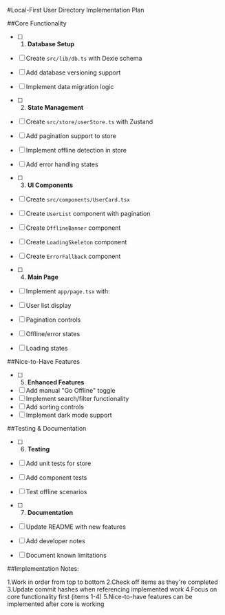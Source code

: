 #Local-First User Directory Implementation Plan

##Core Functionality
-[ ] 1. **Database Setup**
- [ ] Create `src/lib/db.ts` with Dexie schema
- [ ] Add database versioning support
- [ ] Implement data migration logic

-[ ] 2. **State Management**
- [ ] Create `src/store/userStore.ts` with Zustand
- [ ] Add pagination support to store
- [ ] Implement offline detection in store
- [ ] Add error handling states

-[ ] 3. **UI Components**
- [ ] Create `src/components/UserCard.tsx`
- [ ] Create `UserList` component with pagination
- [ ] Create `OfflineBanner` component
- [ ] Create `LoadingSkeleton` component
- [ ] Create `ErrorFallback` component

-[ ] 4. **Main Page**
- [ ] Implement `app/page.tsx` with:
- [ ] User list display
- [ ] Pagination controls
- [ ] Offline/error states
- [ ] Loading states

##Nice-to-Have Features
-[ ] 5. **Enhanced Features**
- [ ] Add manual "Go Offline" toggle
- [ ] Implement search/filter functionality
- [ ] Add sorting controls
- [ ] Implement dark mode support

##Testing & Documentation
-[ ] 6. **Testing**
- [ ] Add unit tests for store
- [ ] Add component tests
- [ ] Test offline scenarios

-[ ] 7. **Documentation**
- [ ] Update README with new features
- [ ] Add developer notes
- [ ] Document known limitations

##Implementation Notes:

1.Work in order from top to bottom
2.Check off items as they're completed
3.Update commit hashes when referencing implemented work
4.Focus on core functionality first (items 1-4)
5.Nice-to-have features can be implemented after core is working

